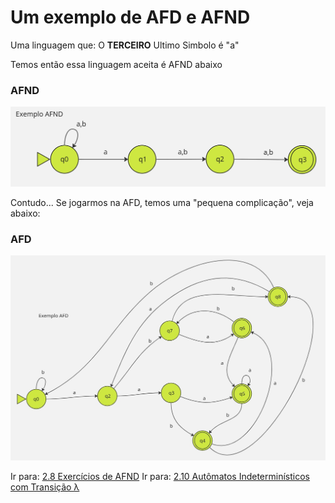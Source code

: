 # Um exemplo de AFD e AFND

Uma linguagem que: O **TERCEIRO** Ultimo Simbolo é "a"

Temos então essa linguagem aceita é AFND abaixo
### AFND

![](images/exemlo-afnd.jpg)

Contudo... Se jogarmos na AFD, temos uma "pequena complicação", veja abaixo:
### AFD

![](images/exemlo-afd.jpg)


Ir para: [2.8 Exercícios de AFND](08-exercicios-afnd.md)
Ir para: [2.10 Autômatos Indeterminísticos com Transição λ](10-automatos-inderministicos-λ-afnd-λ.md)
